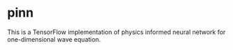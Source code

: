 # pinn
This is a TensorFlow implementation of physics informed neural network for one-dimensional wave equation.
